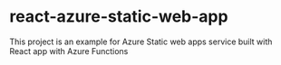 # react-azure-static-web-app
This project is an example for  Azure Static web apps service built with React app with Azure Functions
